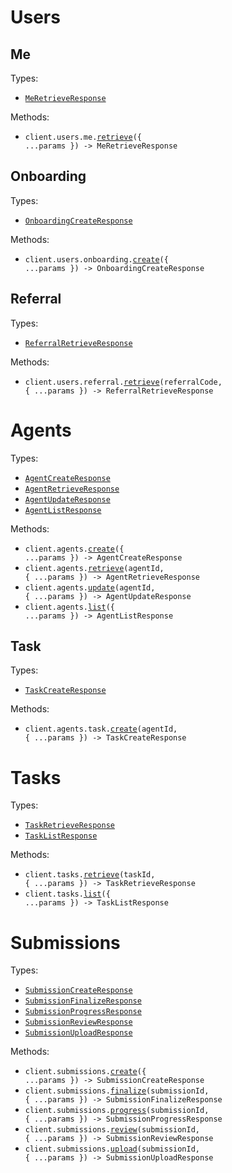# Users

## Me

Types:

- <code><a href="./src/resources/users/me.ts">MeRetrieveResponse</a></code>

Methods:

- <code title="get /api/v1/user/me">client.users.me.<a href="./src/resources/users/me.ts">retrieve</a>({ ...params }) -> MeRetrieveResponse</code>

## Onboarding

Types:

- <code><a href="./src/resources/users/onboarding.ts">OnboardingCreateResponse</a></code>

Methods:

- <code title="post /api/v1/user/onboarding">client.users.onboarding.<a href="./src/resources/users/onboarding.ts">create</a>({ ...params }) -> OnboardingCreateResponse</code>

## Referral

Types:

- <code><a href="./src/resources/users/referral.ts">ReferralRetrieveResponse</a></code>

Methods:

- <code title="get /api/v1/user/referral/{referralCode}">client.users.referral.<a href="./src/resources/users/referral.ts">retrieve</a>(referralCode, { ...params }) -> ReferralRetrieveResponse</code>

# Agents

Types:

- <code><a href="./src/resources/agents/agents.ts">AgentCreateResponse</a></code>
- <code><a href="./src/resources/agents/agents.ts">AgentRetrieveResponse</a></code>
- <code><a href="./src/resources/agents/agents.ts">AgentUpdateResponse</a></code>
- <code><a href="./src/resources/agents/agents.ts">AgentListResponse</a></code>

Methods:

- <code title="post /api/v1/agent/">client.agents.<a href="./src/resources/agents/agents.ts">create</a>({ ...params }) -> AgentCreateResponse</code>
- <code title="get /api/v1/agent/{agentId}">client.agents.<a href="./src/resources/agents/agents.ts">retrieve</a>(agentId, { ...params }) -> AgentRetrieveResponse</code>
- <code title="patch /api/v1/agent/{agentId}">client.agents.<a href="./src/resources/agents/agents.ts">update</a>(agentId, { ...params }) -> AgentUpdateResponse</code>
- <code title="get /api/v1/agent/">client.agents.<a href="./src/resources/agents/agents.ts">list</a>({ ...params }) -> AgentListResponse</code>

## Task

Types:

- <code><a href="./src/resources/agents/task.ts">TaskCreateResponse</a></code>

Methods:

- <code title="post /api/v1/agent/{agentId}/task">client.agents.task.<a href="./src/resources/agents/task.ts">create</a>(agentId, { ...params }) -> TaskCreateResponse</code>

# Tasks

Types:

- <code><a href="./src/resources/tasks.ts">TaskRetrieveResponse</a></code>
- <code><a href="./src/resources/tasks.ts">TaskListResponse</a></code>

Methods:

- <code title="get /api/v1/task/{taskId}">client.tasks.<a href="./src/resources/tasks.ts">retrieve</a>(taskId, { ...params }) -> TaskRetrieveResponse</code>
- <code title="get /api/v1/task/">client.tasks.<a href="./src/resources/tasks.ts">list</a>({ ...params }) -> TaskListResponse</code>

# Submissions

Types:

- <code><a href="./src/resources/submissions.ts">SubmissionCreateResponse</a></code>
- <code><a href="./src/resources/submissions.ts">SubmissionFinalizeResponse</a></code>
- <code><a href="./src/resources/submissions.ts">SubmissionProgressResponse</a></code>
- <code><a href="./src/resources/submissions.ts">SubmissionReviewResponse</a></code>
- <code><a href="./src/resources/submissions.ts">SubmissionUploadResponse</a></code>

Methods:

- <code title="post /api/v1/submission/">client.submissions.<a href="./src/resources/submissions.ts">create</a>({ ...params }) -> SubmissionCreateResponse</code>
- <code title="get /api/v1/submission/{submissionId}/finalize">client.submissions.<a href="./src/resources/submissions.ts">finalize</a>(submissionId, { ...params }) -> SubmissionFinalizeResponse</code>
- <code title="post /api/v1/submission/{submissionId}/progress">client.submissions.<a href="./src/resources/submissions.ts">progress</a>(submissionId, { ...params }) -> SubmissionProgressResponse</code>
- <code title="post /api/v1/submission/{submissionId}/review">client.submissions.<a href="./src/resources/submissions.ts">review</a>(submissionId, { ...params }) -> SubmissionReviewResponse</code>
- <code title="post /api/v1/submission/{submissionId}">client.submissions.<a href="./src/resources/submissions.ts">upload</a>(submissionId, { ...params }) -> SubmissionUploadResponse</code>
